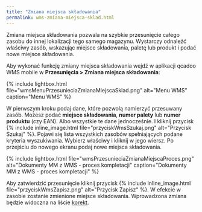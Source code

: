 ```yaml
---
title: "Zmiana miejsca składowania"
permalink: wms-zmiana-miejsca-sklad.html 
---
```


Zmiana miejsca składowania pozwala na szybkie przesunięcie całego zasobu do innej lokalizacji tego samego magazynu. Wystarczy odnaleźć właściwy zasób, wskazując miejsce składowania, paletę lub produkt i podać nowe miejsce składowania.

Aby wykonać funkcję zmiany miejsca składowania wejdź w aplikacji qcadoo WMS mobile w **Przesunięcia > Zmiana miejsca składowania**:
 
{% include lightbox.html file="wmsMenuPrzesunieciaZmianaMiejscaSklad.png" alt="Menu WMS" caption="Menu WMS" %}

W pierwszym kroku podaj dane, które pozwolą namierzyć przesuwany zasób. Możesz podać **miejsce składowania**, **numer palety** lub **numer produktu** (czy EAN). Albo wszystkie te dane jednocześnie. I kliknij przycisk {% include inline_image.html file="przyciskWmsSzukaj.png" alt="Przycisk Szukaj" %}. Pojawi się lista wszystkich zasobów spełniających podane kryteria wyszukiwania. Wybierz właściwy i kliknij w jego wiersz. Po przejściu do nowego ekranu podaj nowe miejsca składowania.

{% include lightbox.html file="wmsPrzesunieciaZmianaMiejscaProces.png" alt="Dokumenty MM z WMS - proces kompletacji" caption="Dokumenty MM z WMS - proces kompletacji" %}

Aby zatwierdzić przesunięcie kliknij przycisk {% include inline_image.html file="przyciskWmsZapisz.png" alt="Przycisk Zapisz" %}. W efekcie w zasobie zostanie zmienione miejsce składowania. Wprowadzona zmiana będzie widoczna na liście [korekt](/korekty).